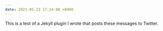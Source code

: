 ```yaml
---
date: 2021-05-23 17:24:00 +0900
---
```


This is a test of a Jekyll plugin I wrote that posts these messages to Twitter.

